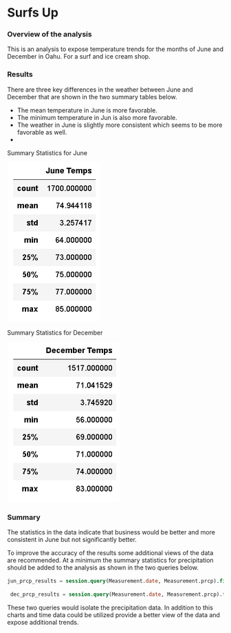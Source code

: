 # Surfs Up

### Overview of the analysis

This is an analysis to expose temperature trends for the months of June and December in Oahu. For a surf and ice cream shop.



### Results

There are three key differences in the weather between June and December that are shown in the two summary tables below.

* The mean temperature in June is more favorable.
* The minimum temperature in Jun is also more favorable.
* The weather in June is slightly more consistent which seems to be more favorable as well.
* 

Summary Statistics for June

![June_Temps](./Resources/June_Temps.PNG)



Summary Statistics for December

![December_Temps](./Resources//December_Temps.PNG)

### Summary

The statistics in the data indicate that business would be better and more consistent in June but not significantly better.

To improve the accuracy of the results some additional views of the data are recommended.  At a minimum the summary statistics for precipitation should be added to the analysis as shown in the two queries below.

```sql
jun_prcp_results = session.query(Measurement.date, Measurement.prcp).filter(extract('month', Measurement.date) == 6)
```

```sql
 dec_prcp_results = session.query(Measurement.date, Measurement.prcp).filter(extract('month', Measurement.date) == 12)
```

These two queries would isolate the precipitation data.  In addition to this charts and time data could be utilized provide a better view of the data and expose additional trends.